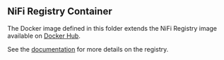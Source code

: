 ## NiFi Registry Container

The Docker image defined in this folder extends the NiFi Registry image available on [Docker Hub](https://hub.docker.com/r/apache/nifi-registry).

See the [documentation](https://nifi.apache.org/docs/nifi-registry-docs/index.html) for more details on the registry.
